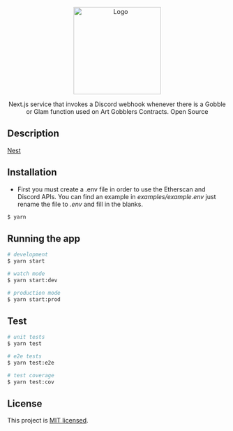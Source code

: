 <p align="center">
  <img src="https://i.imgur.com/MVEC74R.png" width="200" alt="Logo" />
</p>

  <p align="center"> Next.js service that invokes a Discord webhook whenever there is a Gobble or Glam function used on Art Gobblers Contracts. Open Source</p>

## Description

[Nest](https://github.com/nestjs/nest)

## Installation

- First you must create a .env file in order to use the Etherscan and Discord APIs. You can find an example in _examples/example.env_ just rename the file to _.env_ and fill in the blanks.

```bash
$ yarn
```

## Running the app

```bash
# development
$ yarn start

# watch mode
$ yarn start:dev

# production mode
$ yarn start:prod
```

## Test

```bash
# unit tests
$ yarn test

# e2e tests
$ yarn test:e2e

# test coverage
$ yarn test:cov
```

## License

This project is [MIT licensed](LICENSE).
